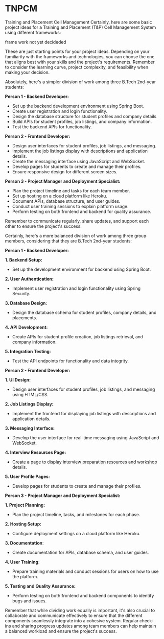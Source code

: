 # TNPCM
Training and Placement Cell Management
Certainly, here are some basic project ideas for a Training and Placement (T&P) Cell Management System using different frameworks:


frame work not yet decideded


These are just starting points for your project ideas. Depending on your familiarity with the frameworks and technologies, you can choose the one that aligns best with your skills and the project's requirements. Remember to consider the learning curve, project complexity, and feasibility when making your decision.



Absolutely, here's a simpler division of work among three B.Tech 2nd-year students:

**Person 1 - Backend Developer:**

- Set up the backend development environment using Spring Boot.
- Create user registration and login functionality.
- Design the database structure for student profiles and company details.
- Build APIs for student profiles, job listings, and company information.
- Test the backend APIs for functionality.

**Person 2 - Frontend Developer:**

- Design user interfaces for student profiles, job listings, and messaging.
- Implement the job listings display with descriptions and application details.
- Create the messaging interface using JavaScript and WebSocket.
- Develop pages for students to create and manage their profiles.
- Ensure responsive design for different screen sizes.

**Person 3 - Project Manager and Deployment Specialist:**

- Plan the project timeline and tasks for each team member.
- Set up hosting on a cloud platform like Heroku.
- Document APIs, database structure, and user guides.
- Conduct user training sessions to explain platform usage.
- Perform testing on both frontend and backend for quality assurance.

Remember to communicate regularly, share updates, and support each other to ensure the project's success.



Certainly, here's a more balanced division of work among three group members, considering that they are B.Tech 2nd-year students:

**Person 1 - Backend Developer:**

**1. Backend Setup:**
   - Set up the development environment for backend using Spring Boot.

**2. User Authentication:**
   - Implement user registration and login functionality using Spring Security.

**3. Database Design:**
   - Design the database schema for student profiles, company details, and placements.

**4. API Development:**
   - Create APIs for student profile creation, job listings retrieval, and company information.

**5. Integration Testing:**
   - Test the API endpoints for functionality and data integrity.

**Person 2 - Frontend Developer:**

**1. UI Design:**
   - Design user interfaces for student profiles, job listings, and messaging using HTML/CSS.

**2. Job Listings Display:**
   - Implement the frontend for displaying job listings with descriptions and application details.

**3. Messaging Interface:**
   - Develop the user interface for real-time messaging using JavaScript and WebSocket.

**4. Interview Resources Page:**
   - Create a page to display interview preparation resources and workshop details.

**5. User Profile Pages:**
   - Develop pages for students to create and manage their profiles.

**Person 3 - Project Manager and Deployment Specialist:**

**1. Project Planning:**
   - Plan the project timeline, tasks, and milestones for each phase.

**2. Hosting Setup:**
   - Configure deployment settings on a cloud platform like Heroku.

**3. Documentation:**
   - Create documentation for APIs, database schema, and user guides.

**4. User Training:**
   - Prepare training materials and conduct sessions for users on how to use the platform.

**5. Testing and Quality Assurance:**
   - Perform testing on both frontend and backend components to identify bugs and issues.

Remember that while dividing work equally is important, it's also crucial to collaborate and communicate effectively to ensure that the different components seamlessly integrate into a cohesive system. Regular check-ins and sharing progress updates among team members can help maintain a balanced workload and ensure the project's success.
